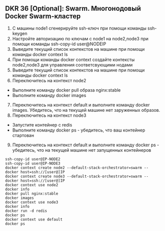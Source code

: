 ## DKR 36 [Optional]: Swarm. Многонодовый Docker Swarm-кластер

1. С машины node1 сгенерируйте ssh-ключ при помощи команды ssh-keygen
2. Настройте авторизацию по ключам с node1 на node2,node3 при помощи команды ssh-copy-id user@NODEIP
3. Выведите текущий список контекстов на машине при помощи команды docker context ls
4. При помощи команды docker context создайте контексты node2,node3 для управления соответсвующими нодами
5. Выведите текущий список контекстов на машине при помощи команды docker context ls
6. Переключитесь на контекст node2
*  Выполните команду docker pull образа nginx:stable
*  Выполните команду docker images
7. Переключитесь на контекст default и выполните команду docker images. Убедитесь, что на текущей машине нет заруженных образов.
8. Переключитесь на контекст node3
*  Запустите контейнер с redis
*  Выполните команду docker ps - убедитесь, что ваш контейнер стартован
9. Переключитесь на контекст default и выполните команду docker ps - убедитесь, что на текущей машине нет запущенных контейнеров

```
ssh-copy-id user@IP-NODE2
ssh-copy-id user@IP-NODE3
docker context create node2 --default-stack-orchestrator=swarm --docker host=ssh://[user@]IP
docker context create node3 --default-stack-orchestrator=swarm --docker host=ssh://[user@]IP
docker context use node2
docker info
docker pull nginx:stable
docker images
docker context use node3
docker info
docker run -d redis
docker ps
docker context use default
docker ps
```
